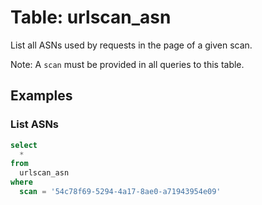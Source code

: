 # Table: urlscan_asn

List all ASNs used by requests in the page of a given scan.

Note: A `scan` must be provided in all queries to this table.

## Examples

### List ASNs

```sql
select
  *
from
  urlscan_asn
where
  scan = '54c78f69-5294-4a17-8ae0-a71943954e09'
```
